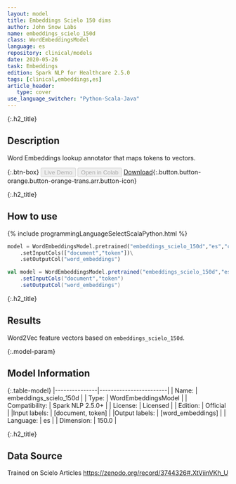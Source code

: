 ```yaml
---
layout: model
title: Embeddings Scielo 150 dims
author: John Snow Labs
name: embeddings_scielo_150d
class: WordEmbeddingsModel
language: es
repository: clinical/models
date: 2020-05-26
task: Embeddings
edition: Spark NLP for Healthcare 2.5.0
tags: [clinical,embeddings,es]
article_header:
   type: cover
use_language_switcher: "Python-Scala-Java"
---
```


{:.h2_title}
## Description
Word Embeddings lookup annotator that maps tokens to vectors.

{:.btn-box}
<button class="button button-orange" disabled>Live Demo</button>
<button class="button button-orange" disabled>Open in Colab</button>
[Download](https://s3.amazonaws.com/auxdata.johnsnowlabs.com/clinical/models/embeddings_scielo_150d_es_2.5.0_2.4_1590467082526.zip){:.button.button-orange.button-orange-trans.arr.button-icon}

{:.h2_title}
## How to use 
<div class="tabs-box" markdown="1">

{% include programmingLanguageSelectScalaPython.html %}

```python
model = WordEmbeddingsModel.pretrained("embeddings_scielo_150d","es","clinical/models")\
	.setInputCols(["document","token"])\
	.setOutputCol("word_embeddings")
```

```scala
val model = WordEmbeddingsModel.pretrained("embeddings_scielo_150d","es","clinical/models")
	.setInputCols("document","token")
	.setOutputCol("word_embeddings")
```
</div>

{:.h2_title}
## Results 
Word2Vec feature vectors based on ``embeddings_scielo_150d``.

{:.model-param}
## Model Information

{:.table-model}
|---------------|------------------------|
| Name:          | embeddings_scielo_150d |
| Type:   | WordEmbeddingsModel    |
| Compatibility: | Spark NLP 2.5.0+                 |
| License:       | Licensed               |
| Edition:       | Official             |
|Input labels:        | [document, token]        |
|Output labels:       | [word_embeddings]        |
| Language:      | es                     |
| Dimension:    | 150.0                  |

{:.h2_title}
## Data Source
Trained on Scielo Articles
https://zenodo.org/record/3744326#.XtViinVKh_U